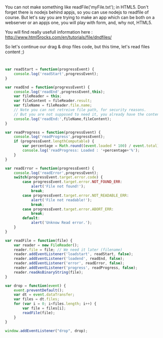 You can not make something like readFile('myFile.txt'); in HTML5. Don't forget there is nodejs behind appjs, so you can use nodejs to readfile of course. But let's say you are trying to make an app which can be both on a webserver or an appjs one, you will play with form, and, why not, HTML5.

You will find really usefull information here : http://www.html5rocks.com/en/tutorials/file/dndfiles/

So let's continue our drag & drop files code, but this time, let's read files content ;)


```javascript


var readStart = function(progressEvent) {
    console.log('readStart',progressEvent);
}

var readEnd = function(progressEvent) {
    console.log('readEnd',progressEvent,this);
    var fileReader = this;
    var fileContent = fileReader.result;
    var fileName = fileReader.file.name;
    // Note you can not retreive file path, for security reasons. 
    // But you are not supposed to need it, you already have the content ;)
    console.log('readEnd:',fileName,fileContent);
}

var readProgress = function(progressEvent) {
    console.log('readProgress',progressEvent);
    if (progressEvent.lengthComputable) {
        var percentage = Math.round((event.loaded * 100) / event.total);
        console.log('readProgress: Loaded : '+percentage+'%');
    }
}

var readError = function(progressEvent) {
    console.log('readError',progressEvent);
    switch(progressEvent.target.error.code) {
        case progressEvent.target.error.NOT_FOUND_ERR:
            alert('File not found!');
            break;
        case progressEvent.target.error.NOT_READABLE_ERR:
            alert('File not readable!');
            break;
        case progressEvent.target.error.ABORT_ERR:
            break; 
        default: 
            alert('Unknow Read error.');
    }
}

var readFile = function(file) {
    var reader = new FileReader();
    reader.file = file; // We need it later (filename)
    reader.addEventListener('loadstart', readStart, false);
    reader.addEventListener('loadend', readEnd, false);
    reader.addEventListener('error', readError, false);
    reader.addEventListener('progress', readProgress, false);
    reader.readAsBinaryString(file);
}

var drop = function(event) {
    event.preventDefault();
    var dt = event.dataTransfer;
    var files = dt.files;
    for (var i = 0; i<files.length; i++) {
        var file = files[i];
        readFile(file);
    }
}

window.addEventListener("drop", drop);
```